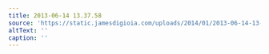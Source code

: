 ```yaml
---
title: 2013-06-14 13.37.58
source: 'https://static.jamesdigioia.com/uploads/2014/01/2013-06-14-13-37-58-scaled.jpg'
altText: ''
caption: ''
---
```


